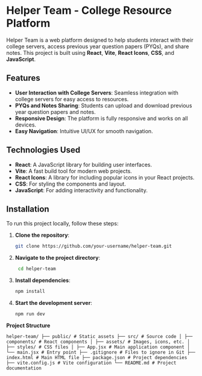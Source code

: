 # Helper Team - College Resource Platform

Helper Team is a web platform designed to help students interact with their college servers, access previous year question papers (PYQs), and share notes. This project is built using **React**, **Vite**, **React Icons**, **CSS**, and **JavaScript**.

## Features

- **User Interaction with College Servers**: Seamless integration with college servers for easy access to resources.
- **PYQs and Notes Sharing**: Students can upload and download previous year question papers and notes.
- **Responsive Design**: The platform is fully responsive and works on all devices.
- **Easy Navigation**: Intuitive UI/UX for smooth navigation.

## Technologies Used

- **React**: A JavaScript library for building user interfaces.
- **Vite**: A fast build tool for modern web projects.
- **React Icons**: A library for including popular icons in your React projects.
- **CSS**: For styling the components and layout.
- **JavaScript**: For adding interactivity and functionality.

## Installation

To run this project locally, follow these steps:

1. **Clone the repository**:
   ```bash
   git clone https://github.com/your-username/helper-team.git

2. **Navigate to the project directory**:
    ```bash
     cd helper-team
3. **Install dependencies**:
    ```bash
    npm install
4. **Start the development server**:
   ```bash
   npm run dev

**Project Structure**
```structure
helper-team/ ├── public/ # Static assets ├── src/ # Source code │ ├── components/ # React components │ ├── assets/ # Images, icons, etc. │ ├── styles/ # CSS files │ ├── App.jsx # Main application component │ └── main.jsx # Entry point ├── .gitignore # Files to ignore in Git ├── index.html # Main HTML file ├── package.json # Project dependencies ├── vite.config.js # Vite configuration └── README.md # Project documentation

